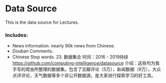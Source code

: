 # Data Source

This is the data source for Lectures.

### Includes:

+ News information. nearly 90k news from Chinese.
+ Douban Comments. 
+ Chinese Stop words.
23. 数据集合
时间：2016 - 2019持续
https://github.com/computing-intelligence/datasource
介绍：这些均为我手写的爬虫所整理的数据集。包含了豆瓣评论（5万），新闻数据（9万），大众点评评论，天气数据等多个非公开数据源。是大家进行探索学习的好工具。
